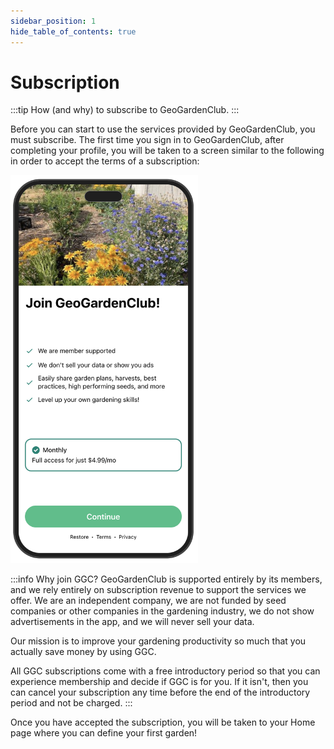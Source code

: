 ```yaml
---
sidebar_position: 1
hide_table_of_contents: true
---
```


# Subscription

:::tip How (and why) to subscribe to GeoGardenClub.
:::

Before you can start to use the services provided by GeoGardenClub, you must subscribe.  The first time you sign in to GeoGardenClub, after completing your profile, you will be taken to a screen similar to the following in order to accept the terms of a subscription: 

<img width="300" src="/img/user-guide/subscription.png"/>

:::info Why join GGC?
GeoGardenClub is supported entirely by its members, and we rely entirely on subscription revenue to support the services we offer. We are an independent company, we are not funded by seed companies or other companies in the gardening industry, we do not show advertisements in the app, and we will never sell your data. 

Our mission is to improve your gardening productivity so much that you actually save money by using GGC.

All GGC subscriptions come with a free introductory period so that you can experience membership and decide if GGC is for you. If it isn't, then you can cancel your subscription any time before the end of the introductory period and not be charged.
:::

Once you have accepted the subscription, you will be taken to your Home page where you can define your first garden!
